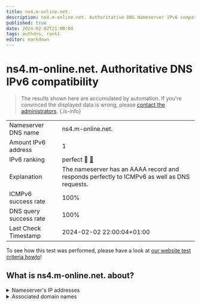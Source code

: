 ```yaml
---
title: ns4.m-online.net.
description: ns4.m-online.net. Authoritative DNS Nameserver IPv6 compatibility
published: true
date: 2024-02-02T21:00:04
tags: authdns, rank1
editor: markdown
---
```


# ns4.m-online.net. Authoritative DNS IPv6 compatibility

> The results shown here are accumulated by automation. If you're convinced the displayed data is wrong, please [contact the administrators](/howto/chat). 
{.is-info}




|   |   |
| - | - |
| Nameserver DNS name | ns4.m-online.net.
| Amount IPv6 address | 1
| IPv6 ranking | perfect :1st_place_medal: [🔗](/howto/ranking) |
| Explanation | The nameserver has an AAAA record and responds perfectly to ICMPv6 as well as DNS requests. |
| ICMPv6 success rate | 100%|
| DNS query success rate | 100% |
| Last Check Timestamp | 2024-02-02 22:00:04+01:00 |

To see how this test was performed, please have a look at [our website test criteria howto](/howto/testcriteria/authdns)!


## What is ns4.m-online.net. about?




<details>
<summary>Nameserver's IP addresses</summary>

2001:a60:0:20::53

</details>



<details>
<summary>Associated domain names</summary>

www.m-net.de

www.bmwgroup.com

bmw.de

</details>
